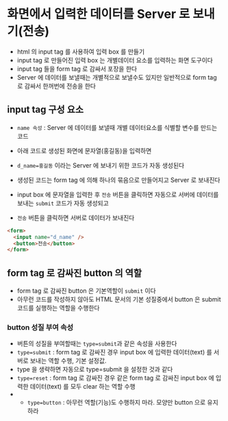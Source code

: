 # 화면에서 입력한 데이터를 Server 로 보내기(전송)

- html 의 input tag 를 사용하여 입력 box 를 만들기
- input tag 로 만들어진 입력 box 는 개별데이터 요소를 입력하는 화면 도구이다
- input tag 들을 form tag 로 감싸서 포장을 한다
- Server 에 데이터를 보낼때는 개별적으로 보낼수도 있지만 일반적으로 form tag 로 감싸서 한꺼번에 전송을 한다

## input tag 구성 요소

- `name 속성` : Server 에 데이터를 보낼때 개별 데이터요소를 식별할 변수를 만드는 코드

- 아래 코드로 생성된 화면에 문자열(홍길동)을 입력하면
- `d_name=홍길동` 이라는 Server 에 보내기 위한 코드가 자동 생성된다
- 생성된 코드는 form tag 에 의해 하나의 묶음으로 만들어지고 Server 로 보내진다
- input box 에 문자열을 입력한 후 `전송` 버튼을 클릭하면 자동으로 서버에 데이터를 보내는 `submit` 코드가 자동 생성되고
- `전송` 버튼을 클릭하면 서버로 데이터가 보내진다

```html
<form>
  <input name="d_name" />
  <button>전송</button>
</form>
```

## form tag 로 감싸진 button 의 역할

- form tag 로 감싸진 button 은 기본역할이 `submit` 이다
- 아무런 코드를 작성하지 않아도 HTML 문서의 기본 성질중에서 button 은 submit 코드를 실행하는 역할을 수행한다

### button 성질 부여 속성

- 버튼의 성질을 부여할때는 `type=submit`과 같은 속성을 사용한다
- `type=submit` : form tag 로 감싸진 경우 input box 에 입력한 데이터(text) 를 서버로 보내는 역할 수행, 기본 설정값.
- type 을 생략하면 자동으로 type=submit 을 설정한 것과 같다
- `type=reset` : form tag 로 감싸진 경우 같은 form tag 로 감싸진 input box 에 입력한 데이터(text) 를 모두 clear 하는 역할 수행
- - `type=button` : 아무런 역할(기능)도 수행하지 마라. 모양만 button 으로 유지하라
